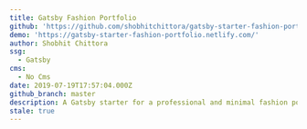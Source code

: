 ```yaml
---
title: Gatsby Fashion Portfolio
github: 'https://github.com/shobhitchittora/gatsby-starter-fashion-portfolio'
demo: 'https://gatsby-starter-fashion-portfolio.netlify.com/'
author: Shobhit Chittora
ssg:
  - Gatsby
cms:
  - No Cms
date: 2019-07-19T17:57:04.000Z
github_branch: master
description: A Gatsby starter for a professional and minimal fashion portfolio.
stale: true
---
```

